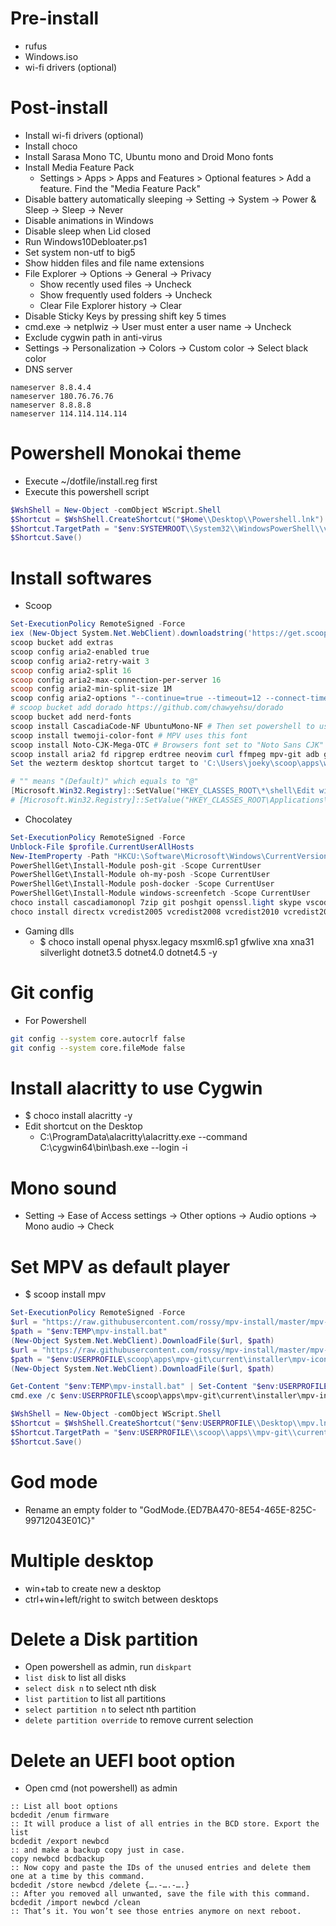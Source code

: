 Pre-install
=====
* rufus
* Windows.iso
* wi-fi drivers (optional)

Post-install
=====
* Install wi-fi drivers (optional)
* Install choco
* Install Sarasa Mono TC, Ubuntu mono and Droid Mono fonts
* Install Media Feature Pack
  *  Settings > Apps > Apps and Features > Optional features > Add a feature. Find the "Media Feature Pack"
* Disable battery automatically sleeping -> Setting -> System -> Power & Sleep -> Sleep -> Never
* Disable animations in Windows
* Disable sleep when Lid closed
* Run Windows10Debloater.ps1
* Set system non-utf to big5
* Show hidden files and file name extensions
* File Explorer -> Options -> General -> Privacy
  * Show recently used files -> Uncheck
  * Show frequently used folders -> Uncheck
  * Clear File Explorer history -> Clear
* Disable Sticky Keys by pressing shift key 5 times
* cmd.exe -> netplwiz -> User must enter a user name -> Uncheck
* Exclude cygwin path in anti-virus
* Settings -> Personalization -> Colors -> Custom color -> Select black color
* DNS server
```resolv
nameserver 8.8.4.4
nameserver 180.76.76.76
nameserver 8.8.8.8
nameserver 114.114.114.114
```

Powershell Monokai theme
=====
* Execute ~/dotfile/install.reg first
* Execute this powershell script
```ps1
$WshShell = New-Object -comObject WScript.Shell
$Shortcut = $WshShell.CreateShortcut("$Home\\Desktop\\Powershell.lnk")
$Shortcut.TargetPath = "$env:SYSTEMROOT\\System32\\WindowsPowerShell\\v1.0\\powershell.exe"
$Shortcut.Save()
```

Install softwares
=====
* Scoop
```ps1
Set-ExecutionPolicy RemoteSigned -Force
iex (New-Object System.Net.WebClient).downloadstring('https://get.scoop.sh')
scoop bucket add extras
scoop config aria2-enabled true
scoop config aria2-retry-wait 3
scoop config aria2-split 16
scoop config aria2-max-connection-per-server 16
scoop config aria2-min-split-size 1M
scoop config aria2-options "--continue=true --timeout=12 --connect-timeout=12 --content-disposition-default-utf8=true --check-certificate=false --max-tries=50 --max-concurrent-downloads=150 --max-connection-per-server=16 --split=16 --min-split-size=1M --http-accept-gzip=true --parameterized-uri=false"
# scoop bucket add dorado https://github.com/chawyehsu/dorado
scoop bucket add nerd-fonts
scoop install CascadiaCode-NF UbuntuMono-NF # Then set powershell to use this font
scoop install twemoji-color-font # MPV uses this font
scoop install Noto-CJK-Mega-OTC # Browsers font set to "Noto Sans CJK"
scoop install aria2 fd ripgrep erdtree neovim curl ffmpeg mpv-git adb go upx nodejs phantomjs miniconda3 wezterm rustup gitui blender
Set the wezterm desktop shortcut target to 'C:\Users\joeky\scoop\apps\wezterm\current\wezterm-gui.exe start -- powershell.exe'

# "" means "(Default)" which equals to "@"
[Microsoft.Win32.Registry]::SetValue("HKEY_CLASSES_ROOT\*\shell\Edit with Neovim\command","","$env:USERPROFILE\scoop\apps\neovim\current\bin\nvim-qt.exe `"%1`"", [Microsoft.Win32.RegistryValueKind]::String)
# [Microsoft.Win32.Registry]::SetValue("HKEY_CLASSES_ROOT\Applications\gvim.exe\shell\open\command","","$env:USERPROFILE\scoop\apps\neovim\current\bin\nvim-qt.exe -p --remote-tab-silent `"%1`"", [Microsoft.Win32.RegistryValueKind]::String)
```
* Chocolatey
```ps1
Set-ExecutionPolicy RemoteSigned -Force
Unblock-File $profile.CurrentUserAllHosts
New-ItemProperty -Path "HKCU:\Software\Microsoft\Windows\CurrentVersion\Explorer\Advanced" -Name DontUsePowerShellOnWinX -PropertyType DWord –Value 0 -force
PowerShellGet\Install-Module posh-git -Scope CurrentUser
PowerShellGet\Install-Module oh-my-posh -Scope CurrentUser
PowerShellGet\Install-Module posh-docker -Scope CurrentUser
PowerShellGet\Install-Module windows-screenfetch -Scope CurrentUser
choco install cascadiamonopl 7zip git poshgit openssl.light skype vscode greenshot wps-office-free obs-studio nomacs fontforge sumatrapdf.commandline xnviewmp krita brave discord messenger -y
choco install directx vcredist2005 vcredist2008 vcredist2010 vcredist2012 vcredist2013 vcredist2015 vcredist2017 vcredist-all -y
```
* Gaming dlls
  * $ choco install openal physx.legacy msxml6.sp1 gfwlive xna xna31 silverlight dotnet3.5 dotnet4.0 dotnet4.5 -y

Git config
=====
* For Powershell
```sh
git config --system core.autocrlf false
git config --system core.fileMode false
```

Install alacritty to use Cygwin
=====
* $ choco install alacritty -y
* Edit shortcut on the Desktop
  * C:\ProgramData\alacritty\alacritty.exe --command C:\cygwin64\bin\bash.exe --login -i

Mono sound
=====
* Setting -> Ease of Access settings -> Other options -> Audio options -> Mono audio -> Check

Set MPV as default player
=====
* $ scoop install mpv
```ps1
Set-ExecutionPolicy RemoteSigned -Force
$url = "https://raw.githubusercontent.com/rossy/mpv-install/master/mpv-install.bat"
$path = "$env:TEMP\mpv-install.bat"
(New-Object System.Net.WebClient).DownloadFile($url, $path)
$url = "https://raw.githubusercontent.com/rossy/mpv-install/master/mpv-document.ico"
$path = "$env:USERPROFILE\scoop\apps\mpv-git\current\installer\mpv-icon.ico"
(New-Object System.Net.WebClient).DownloadFile($url, $path)

Get-Content "$env:TEMP\mpv-install.bat" | Set-Content "$env:USERPROFILE\scoop\apps\mpv\current\mpv-install.bat"
cmd.exe /c $env:USERPROFILE\scoop\apps\mpv-git\current\installer\mpv-install.bat

$WshShell = New-Object -comObject WScript.Shell
$Shortcut = $WshShell.CreateShortcut("$env:USERPROFILE\\Desktop\\mpv.lnk")
$Shortcut.TargetPath = "$env:USERPROFILE\\scoop\\apps\\mpv-git\\current\\mpv.exe"
$Shortcut.Save()
```

God mode
=====
* Rename an empty folder to "GodMode.{ED7BA470-8E54-465E-825C-99712043E01C}"

Multiple desktop
=====
* win+tab to create new a desktop
* ctrl+win+left/right to switch between desktops

Delete a Disk partition
=====
* Open powershell as admin, run `diskpart`
* `list disk` to list all disks
* `select disk n` to select nth disk
* `list partition` to list all partitions
* `select partition n` to select nth partition
* `delete partition override` to remove current selection

Delete an UEFI boot option
=====
* Open cmd (not powershell) as admin
```dosbatch
:: List all boot options
bcdedit /enum firmware
:: It will produce a list of all entries in the BCD store. Export the list
bcdedit /export newbcd
:: and make a backup copy just in case.
copy newbcd bcdbackup
:: Now copy and paste the IDs of the unused entries and delete them one at a time by this command.
bcdedit /store newbcd /delete {….-….-….}
:: After you removed all unwanted, save the file with this command.
bcdedit /import newbcd /clean
:: That’s it. You won’t see those entries anymore on next reboot.
```
